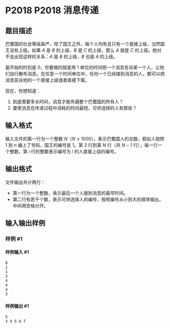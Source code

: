 # P2018 P2018 消息传递

## 题目描述

巴蜀国的社会等级森严，除了国王之外，每个人均有且只有一个直接上级，当然国王没有上级。如果 $A$ 是 $B$ 的上级，$B$ 是 $C$ 的上级，那么 $A$ 就是 $C$ 的上级。绝对不会出现这样的关系：$A$ 是 $B$ 的上级，$B$ 也是 $A$ 的上级。

最开始的时刻是 $0$，你要做的就是用 $1$ 单位的时间把一个消息告诉某一个人，让他们自行散布消息。在任意一个时间单位中，任何一个已经接到消息的人，都可以把消息告诉他的一个直接上级或者直接下属。

现在，你想知道：

1. 到底需要多长时间，消息才能传遍整个巴蜀国的所有人？
2. 要使消息在传递过程中消耗的时间最短，可供选择的人有那些？


## 输入格式

输入文件的第一行为一个整数 $N$（$N\le 1000$），表示巴蜀国人的总数，假如人按照 $1$ 到 $n$ 编上了号码，国王的编号是 $1$。第 $2$ 行到第 $N$ 行（共 $N-1$ 行），每一行一个整数，第 $i$ 行的整数表示编号为 $i$ 的人直接上级的编号。


## 输出格式

文件输出共计两行：

- 第一行为一个整数，表示最后一个人接到消息的最早时间。
- 第二行有若干个数，表示可供选择人的编号，按照编号从小到大的顺序输出，中间用空格分开。


## 输入输出样例

### 样例 #1

#### 样例输入 #1

```
8
1
1
3
4
4
4
3
```

#### 样例输出 #1

```
5
3 4 5 6 7
```
